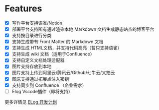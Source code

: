 
# Features
- [x] 写作平台支持语雀/Notion
- [x] 部署平台支持所有通过渲染本地 Markdown 文档生成静态站点的博客平台
- [x] 支持按目录进行分类
- [x] 支持生成带有 Front Matter 的 Markdown 文档
- [x] 支持生成 HTML文档，并支持代码高亮（暂只支持语雀）
- [x] 支持生成 wiki 文档（适用于Confluence）
- [x] 支持自定义文档处理适配器
- [x] 图片支持存放到本地
- [x] 图片支持上传到阿里云/腾讯云/Github/七牛云/又拍云
- [x] 图床支持通过拓展点注入密钥
- [x] 支持同步到 Confluence （企业需求）
- [ ] Elog Vscode插件（即将支持）

更多详情见 [ELog 开发计划](https://1874.notion.site/Elog-91dd2037c9c847e6bc90b712b124189c)
